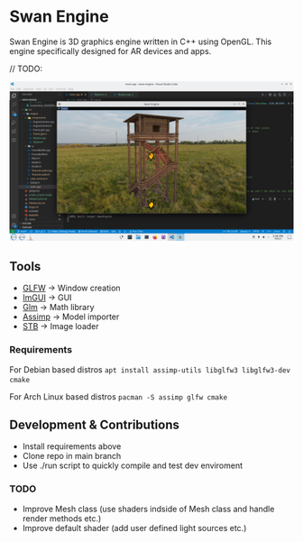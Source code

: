 # Swan Engine
Swan Engine is 3D graphics engine written in C++ using OpenGL. This engine specifically designed for AR devices and apps.

// TODO:

![Referance](https://raw.githubusercontent.com/nizamsaltan/swan-engine/main/resources/Screenshot_20230405.png)

## Tools
- [GLFW](https://www.glfw.org/) -> Window creation
- [ImGUI](https://github.com/ocornut/imgui) -> GUI
- [Glm](https://github.com/g-truc/glm) -> Math library
- [Assimp](https://github.com/assimp/assimp) -> Model importer
- [STB](https://github.com/nothings/stb/blob/master/stb_image.h) -> Image loader

### Requirements
For Debian based distros
`apt install assimp-utils libglfw3 libglfw3-dev cmake`

For Arch Linux based distros
`pacman -S assimp glfw cmake` 

## Development & Contributions
- Install requirements above
- Clone repo in main branch
- Use ./run script to quickly compile and test dev enviroment

### TODO
- Improve Mesh class (use shaders indside of Mesh class and handle render methods etc.)
- Improve default shader (add user defined light sources etc.)
